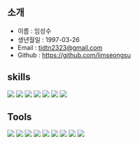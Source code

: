 ## 소개

* 이름 : 임성수
* 생년월일 : 1997-03-26
* Email : tjdtn2323@gmail.com 
* Github : https://github.com/limseongsu


## skills
<p>
  <img src="https://img.shields.io/badge/Android-3DDC84?style=flat-square&logo=Android&logoColor=white"/>
  <img src="https://img.shields.io/badge/iOS-FFFFFFF?style=flat-square&logo=iOS&logoColor=black"/>
  <img src="https://img.shields.io/badge/Flutter-02569B?style=flat-square&logo=Flutter&logoColor=white"/>
<img src="https://img.shields.io/badge/Dart-02569B?style=flat-square&logo=Flutter&logoColor=blue"/>
  <img src="https://img.shields.io/badge/Java-007396?style=flat-square&logo=Java&logoColor=white"/>
  <img src="https://img.shields.io/badge/Node-555555?style=flat-square&logo=Java&logoColor=white"/>
  <img src="https://img.shields.io/badge/Mysql-5550055?style=flat-square&logo=Java&logoColor=white"/>
</p>


## Tools
<p>
  <img src="https://img.shields.io/badge/Firebase-FFCA28?style=flat-square&logo=Firebase&logoColor=black"/>
  <img src="https://img.shields.io/badge/Git-F05032?style=flat-square&logo=Git&logoColor=white"/>
  <img src="https://img.shields.io/badge/Notion-0000000?style=flat-square&logo=Git&logoColor=black"/>
  <img src="https://img.shields.io/badge/DBever-444444?style=flat-square&logo=Git&logoColor=black"/>
  <img src="https://img.shields.io/badge/Postman-FFCA28?style=flat-square&logo=Git&logoColor=yellow"/>
  <img src="https://img.shields.io/badge/Slack-666666?style=flat-square&logo=Git&logoColor=white"/>
  <img src="https://img.shields.io/badge/Docker-666666?style=flat-square&logo=Git&logoColor="green"/>
  <img src="https://img.shields.io/badge/AndroidStudio-02569B?style=flat-square&logo=Git&logoColor="white"/>
  <img src="https://img.shields.io/badge/VSCode-FFCA28?style=flat-square&logo=Firebase&logoColor=green"/>  
</p>



